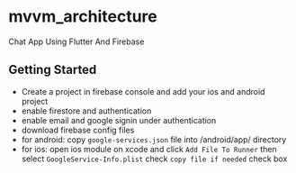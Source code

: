 # mvvm_architecture

Chat App Using Flutter And Firebase

## Getting Started

- Create a project in firebase console and add your ios and android project
- enable firestore and authentication
- enable email and google signin under authentication
- download firebase config files 
- for android: copy `google-services.json` file into /android/app/ directory
- for ios: open ios module on xcode and click `Add File To Runner` then select `GoogleService-Info.plist` check `copy file if needed` check box

